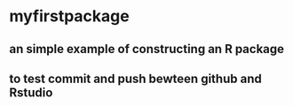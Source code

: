 # myfirstpackage
## an simple example of constructing an R package
## to test commit and push bewteen github and Rstudio

